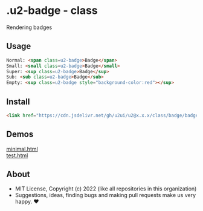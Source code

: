 # .u2-badge - class
Rendering badges

## Usage

```html
Normal: <span class=u2-badge>Badge</span>
Small: <small class=u2-badge>Badge</small>
Super: <sup class=u2-badge>Badge</sup>
Sub: <sub class=u2-badge>Badge</sub>
Empty: <sup class=u2-badge style="background-color:red"></sup>
```

## Install

```html
<link href="https://cdn.jsdelivr.net/gh/u2ui/u2@x.x.x/class/badge/badge.min.css" rel=stylesheet>
```

## Demos

[minimal.html](http://gcdn.li/u2ui/u2@main/class/badge/tests/minimal.html)  
[test.html](http://gcdn.li/u2ui/u2@main/class/badge/tests/test.html)  

## About

- MIT License, Copyright (c) 2022 <u2> (like all repositories in this organization) <br>
- Suggestions, ideas, finding bugs and making pull requests make us very happy. ♥

